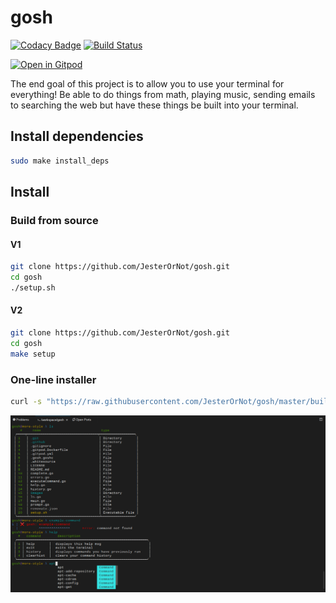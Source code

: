# gosh

[![Codacy Badge](https://api.codacy.com/project/badge/Grade/e77cb20b738d47138194279fa764990c)](https://www.codacy.com/manual/seanhellum45/gosh?utm_source=github.com&utm_medium=referral&utm_content=JesterOrNot/gosh&utm_campaign=Badge_Grade)
[![Build Status](https://travis-ci.org/JesterOrNot/gosh.svg?branch=master)](https://travis-ci.org/JesterOrNot/gosh)

[![Open in Gitpod](https://gitpod.io/button/open-in-gitpod.svg)](https://gitpod.io/#https://github.com/JesterOrNot/gosh)

The end goal of this project is to allow you to use your terminal for
everything! Be able to do things from math, playing music, sending emails to
searching the web but have these things be built into your terminal.

## Install dependencies

```bash
sudo make install_deps
```

## Install

### Build from source

#### V1

```bash
git clone https://github.com/JesterOrNot/gosh.git
cd gosh
./setup.sh
```

#### V2

```bash
git clone https://github.com/JesterOrNot/gosh.git
cd gosh
make setup
```

### One-line installer

```bash
curl -s "https://raw.githubusercontent.com/JesterOrNot/gosh/master/build" | sh
```

![Example of goshell](https://github.com/JesterOrNot/gosh/blob/master/images/example.png?raw=true "Example of gosh")
